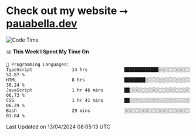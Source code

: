 # Check out my website ⭢ [pauabella.dev](https://pauabella.dev)

<!--START_SECTION:waka-->
![Code Time](http://img.shields.io/badge/Code%20Time-3%2C208%20hrs%2051%20mins-blue)

📊 **This Week I Spent My Time On** 

```text
💬 Programming Languages: 
TypeScript               14 hrs              █████████████░░░░░░░░░░░░   52.87 % 
HTML                     8 hrs               ████████░░░░░░░░░░░░░░░░░   30.24 % 
JavaScript               1 hr 46 mins        ██░░░░░░░░░░░░░░░░░░░░░░░   06.73 % 
CSS                      1 hr 41 mins        ██░░░░░░░░░░░░░░░░░░░░░░░   06.39 % 
Bash                     29 mins             ░░░░░░░░░░░░░░░░░░░░░░░░░   01.84 % 
```


 Last Updated on 13/04/2024 08:05:13 UTC
<!--END_SECTION:waka-->
